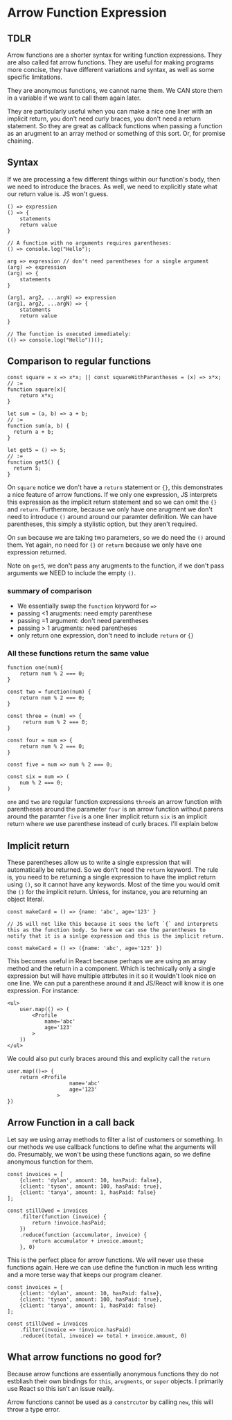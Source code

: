 # Arrow Function Expression

## TDLR

Arrow functions are a shorter syntax for writing function expressions. They are also called fat arrow functions. They are useful for making programs more concise, they have different variations and syntax, as well as some specific limitations.

They are anonymous functions, we cannot name them. We CAN store them in a variable if we want to call them again later.

They are particularly useful when you can make a nice one liner with an implicit return, you don't need curly braces, you don't need a return statement. So they are great as callback functions when passing a function as an arugment to an array method or something of this sort. Or, for promise chaining.

## Syntax

If we are processing a few different things within our function's body, then we need to introduce the braces. As well, we need to explicitly state what our return value is. JS won't guess.

    () => expression
    () => {
        statements
        return value
    }

    // A function with no arguments requires parentheses:
    () => console.log("Hello");

    arg => expression // don't need parentheses for a single argument
    (arg) => expression
    (arg) => {
        statements
    }

    (arg1, arg2, ...argN) => expression
    (arg1, arg2, ...argN) => {
        statements
        return value
    }

    // The function is executed immediately:
    (() => console.log("Hello"))();

## Comparison to regular functions

    const square = x => x*x; || const squareWithParantheses = (x) => x*x;
    // :=
    function square(x){
        return x*x;
    }

    let sum = (a, b) => a + b;
    // :=
    function sum(a, b) {
      return a + b;
    }

    let get5 = () => 5;
    // :=
    function get5() {
      return 5;
    }

On `square` notice we don't have a `return` statement or `{}`, this demonstrates a nice feature of arrow functions. If we only one expression, JS interprets this expression as the implicit return statement and so we can omit the `{}` and `return`. Furthermore, because we only have one arugment we don't need to introduce `()` around around our paramter definition. We can have parentheses, this simply a stylistic option, but they aren't required.

On `sum` because we are taking two parameters, so we do need the `()` around them. Yet again, no need for `{}` or `return` because we only have one expression returned.

Note on `get5`, we don't pass any arugments to the function, if we don't pass arguments we NEED to include the empty `()`.

### summary of comparison

- We essentially swap the `function` keyword for `=>`
- passing <1 arugments: need empty parenthese
- passing =1 argument: don't need parentheses
- passing > 1 arugments: need parentheses
- only return one expression, don't need to include `return` or `{}`

### All these functions return the same value

    function one(num){
        return num % 2 === 0;
    }

    const two = function(num) {
        return num % 2 === 0;
    }

    const three = (num) => {
         return num % 2 === 0;
    }

    const four = num => {
        return num % 2 === 0;
    }

    const five = num => num % 2 === 0;

    const six = num => (
        num % 2 === 0;
    )

`one` and `two` are regular function expressions
`three`is an arrow function with parentheses around the parameter
`four` is an arrow function without parens around the paramter
`five` is a one liner implicit return
`six` is an implicit return where we use parenthese instead of curly braces. I'll explain below

## Implicit return

These parentheses allow us to write a single expression that will automatically be returned. So we don't need the `return` keyword. The rule is, you need to be returning a single expression to have the implict return using `()`, so it cannot have any keywords. Most of the time you would omit the `()` for the implicit return. Unless, for instance, you are returning an object literal.

    const makeCard = () => {name: 'abc', age='123' }

    // JS will not like this because it sees the left `{` and interprets this as the function body. So here we can use the parentheses to notify that it is a sinlge expression and this is the implicit return.

    const makeCard = () => ({name: 'abc', age='123' })

This becomes useful in React because perhaps we are using an array method and the return in a component. Which is technically only a single expression but will have multiple attrbutes in it so it wouldn't look nice on one line. We can put a parenthese around it and JS/React will know it is one expression. For instance:

    <ul>
        user.map(() => (
            <Profile
                name='abc'
                age='123'
            >
        ))
    </ul>

We could also put curly braces around this and explicity call the `return`

    user.map(()=> {
        return <Profile
                        name='abc'
                        age='123'
                    >
    })

## Arrow Function in a call back

Let say we using array methods to filter a list of customers or something. In our methods we use callback functions to define what the arguments will do. Presumably, we won't be using these functions again, so we define anonymous function for them.

    const invoices = [
        {client: 'dylan', amount: 10, hasPaid: false},
        {client: 'tyson', amount: 100, hasPaid: true},
        {client: 'tanya', amount: 1, hasPaid: false}
    ];

    const stillOwed = invoices
        .filter(function (invoice) {
            return !invoice.hasPaid;
        })
        .reduce(function (accumulator, invoice) {
            return accumulator + invoice.amount;
        }, 0)

This is the perfect place for arrow functions. We will never use these functions again. Here we can use define the function in much less writing and a more terse way that keeps our program cleaner.

    const invoices = [
        {client: 'dylan', amount: 10, hasPaid: false},
        {client: 'tyson', amount: 100, hasPaid: true},
        {client: 'tanya', amount: 1, hasPaid: false}
    ];

    const stillOwed = invoices
        .filter(invoice => !invoice.hasPaid)
        .reduce((total, invoice) => total + invoice.amount, 0)

## What arrow functions no good for?

Because arrow functions are essentially anonymous functions they do not estbliash their own bindings for `this`, `arugments`, or `super` objects. I primarily use React so this isn't an issue really.

Arrow functions cannot be used as a `constrcutor` by calling `new`, this will throw a type error.
